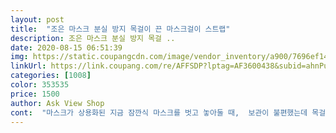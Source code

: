 ```yaml
---
layout: post 
title:  "조은 마스크 분실 방지 목걸이 끈 마스크걸이 스트랩" 
description: 조은 마스크 분실 방지 목걸 ..
date: 2020-08-15 06:51:39 
img: https://static.coupangcdn.com/image/vendor_inventory/a900/7696ef148679c97569c67271f2a7287ac7bc493e45ed8f6028e71ad9d4b2.jpg 
linkUrl: https://link.coupang.com/re/AFFSDP?lptag=AF3600438&subid=ahnPublicAsk&pageKey=1758657951&itemId=2995183097&vendorItemId=70983461078&traceid=V0-113-a3b15cf990e18082 
categories: [1008] 
color: 353535 
price: 1500 
author: Ask View Shop 
cont:  "마스크가 상용화된 지금 잠깐식 마스크를 벗고 놓아둘 때,  보관이 불편했는데 목걸이씩 마스크걸이를 찾던 중 길이감도 알맞고, 가볍고, 색감도 여러가지라서 가족들 각 각 사용하니 잃을 염려도 없고, 걷기 나갈때도 편하게 쓰고 있습니다.<br/> (10개 구입했는데 사장님이 손거울도 예쁜 선물로 줘서 고맙게 잘 쓸게요)<br/>상품도 좋고 가격도 저렴해서 지인들과 나누어 가졌어요.<br/><br/>잘쓰겠습니다<br/>" 
---
```

